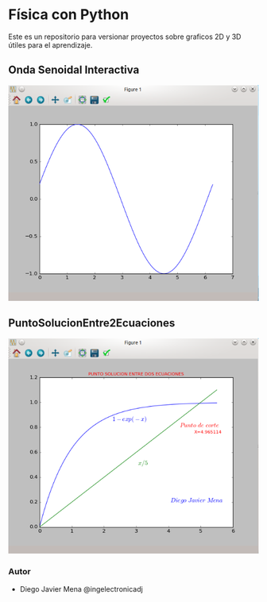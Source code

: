 # Física con Python
Este es un repositorio para versionar proyectos sobre graficos 2D y 3D útiles para el aprendizaje.  

## Onda Senoidal Interactiva
![grafo3](https://github.com/ingelectronicadj/FisicaConPython/blob/master/Fisica/OndaSenoidal/salidaGrafica.png?raw=true "grafo3")

## PuntoSolucionEntre2Ecuaciones
![grafo2](https://github.com/ingelectronicadj/FisicaConPython/blob/master/Fisica/PuntoSolucionEntre2Ecuaciones/salidaGrafica.png?raw=true "grafo2")


### Autor 
* Diego Javier Mena @ingelectronicadj 
